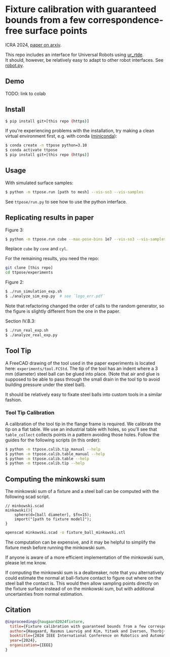 # Fixture calibration with guaranteed bounds from a few correspondence-free surface points

ICRA 2024, [paper on arxiv](https://arxiv.org/abs/2402.18123).

This repo includes an interface for Universal Robots using [ur_rtde](https://gitlab.com/sdurobotics/ur_rtde).  
It should, however, be relatively easy to adapt to other robot interfaces. See [robot.py](src/ttpose/robot.py).

## Demo

TODO: link to colab

## Install

```bash
$ pip install git+[this repo (https)]
```

If you're experiencing problems with the installation, try making a clean virtual environment first, e.g. with conda ([miniconda](https://docs.anaconda.com/free/miniconda/#quick-command-line-install)):
```bash
$ conda create -n ttpose python=3.10
$ conda activate ttpose
$ pip install git+[this repo (https)]
```

## Usage

With simulated surface samples:
```bash
$ python -m ttpose.run [path to mesh] --vis-so3 --vis-samples
```
See `ttpose/run.py` to see how to use the python interface.


## Replicating results in paper

Figure 3:
```bash
$ python -m ttpose.run cube --max-pose-bins 1e7 --vis-so3 --vis-samples
```
Replace `cube` by `cone` and `cyl`.


For the remaining results, you need the repo:

```bash
git clone [this repo]
cd ttpose/experiments
```

Figure 2:
```bash
$ ./run_simulation_exp.sh
$ ./analyze_sim_exp.py  # see ´logo_err.pdf´
```
Note that refactoring changed the order of calls to the random generator, so the figure is slightly different from the one in the paper.

Section IV.B.3:
```bash
$ ./run_real_exp.sh
$ ./analyze_real_exp.py
```

## Tool Tip

A FreeCAD drawing of the tool used in the paper experiments is located here: `experiments/tool.FCStd`.
The tip of the tool has an indent where a 3 mm (diameter) steel ball can be glued into place.
(Note that air and glue is supposed to be able to pass through the small drain in the tool tip to avoid building pressure under the steel ball).

It should be relatively easy to fixate steel balls into custom tools in a similar fashion. 


### Tool Tip Calibration

A calibration of the tool tip in the flange frame is required.
We calibrate the tip on a flat table. We use an industrial table with holes, so you'll see that `table_collect` collects points in a pattern avoiding those holes.
Follow the guides for the following scripts (in this order):

```bash
$ python -m ttpose.calib.tip_manual --help
$ python -m ttpose.calib.table_manual --help
$ python -m ttpose.calib.table --help
$ python -m ttpose.calib.tip --help
```


## Computing the minkowski sum

The minkowski sum of a fixture and a steel ball can be computed with the following scad script.

```scad
// minkowski.scad
minkowski(){
    sphere(d=[ball diameter], $fn=15);
    import("[path to fixture model]");
}
```

```bash
openscad minkowski.scad -o fixture_ball_minkowski.stl
```

The computation can be expensive, and it may be helpful to simplify the fixture mesh before running the minkowski sum.

If anyone is aware of a more efficient implementation of the minkowski sum, please let me know.

If computing the minkowski sum is a dealbreaker, note that you alternatively could estimate the normal at ball-fixture contact to figure out where on the steel ball the contact is.
This would then allow sampling points directly on the fixture surface instead of on the minkowski sum, but with additional uncertainties from normal estimation.


## Citation

```bibtex
@inproceedings{haugaard2024fixture,
  title={Fixture calibration with guaranteed bounds from a few correspondence-free surface points},
  author={Haugaard, Rasmus Laurvig and Kim, Yitaek and Iversen, Thorbj{\o}rn Mosekj{\ae}r},
  booktitle={2024 IEEE International Conference on Robotics and Automation (ICRA)},
  year={2024},
  organization={IEEE}
}
```